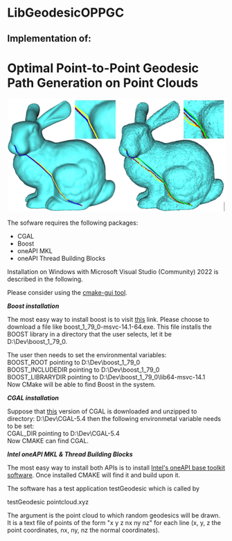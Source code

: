 # LibGeodesicOPPGC
## Implementation of:
# Optimal Point-to-Point Geodesic Path Generation on Point Clouds
<p align="center">
<img src="./images/bunny.jpg" alt="results">    
</p>
<p>The sofware requires the following packages:</p>
<ul>
    <li>CGAL</li>
    <li>Boost</li>
    <li>oneAPI MKL</li>
    <li>oneAPI Thread Building Blocks</li>
</ul>
<p>Installation on Windows with Microsoft Visual Studio (Community) 2022 is described in the following.</p>
<p>Please consider using the <a href="https://cmake.org/download/">cmake-gui tool</a>.</p>

<p><b><i>Boost installation</i></b></p>
<p>The most easy way to install boost is to visit <a href="https://sourceforge.net/projects/boost/">this</a> link. Please choose 
to download a file like boost_1_79_0-msvc-14.1-64.exe. This file installs the BOOST library in 
a directory that the user selects, let it be D:\Dev\boost_1_79_0.</p>
<p>The user then needs to set the environmental variables: <br />
BOOST_ROOT pointing to D:\Dev\boost_1_79_0<br />
BOOST_INCLUDEDIR pointing to D:\Dev\boost_1_79_0<br />
BOOST_LIBRARYDIR pointing to D:\Dev\boost_1_79_0\lib64-msvc-14.1<br/>
Now CMake will be able to find Boost in the system.
</p>
<p><b><i>CGAL installation</i></b></p>
<p>Suppose that <a href="https://github.com/CGAL/cgal/releases/download/v5.4/CGAL-5.4.zip">this</a> version
of CGAL is downloaded and unzipped to directory: D:\Dev\CGAL-5.4 then the following environmetal variable needs
to be set:<br />
CGAL_DIR pointing to D:\Dev\CGAL-5.4 <br/>
Now CMAKE can find CGAL.
</p>
<p><b><i>Intel oneAPI MKL & Thread Building Blocks</i></b></p>
<p>The most easy way to install both APIs is to install
<a href="https://www.intel.com/content/www/us/en/developer/tools/oneapi/base-toolkit-download.html">Intel's oneAPI base toolkit software</a>. Once 
installed CMAKE will find it and build upon it.</p>
<p>The software has a test application testGeodesic which is called by</p>
<p>testGeodesic pointcloud.xyz</p> 
<p>The  argument is the point cloud to which random geodesics will be drawn. It is a text file of points of the form "x y z nx ny nz" for each line (x, y, z the point coordinates, nx, ny, nz the normal coordinates).</p><br />



